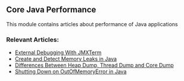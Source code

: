 ## Core Java Performance

This module contains articles about performance of Java applications

### Relevant Articles:
- [External Debugging With JMXTerm](https://www.baeldung.com/java-jmxterm-external-debugging)
- [Create and Detect Memory Leaks in Java](https://www.baeldung.com/java-create-detect-memory-leaks)
- [Differences Between Heap Dump, Thread Dump and Core Dump](https://www.baeldung.com/java-heap-thread-core-dumps)
- [Shutting Down on OutOfMemoryError in Java](https://www.baeldung.com/java-shutting-down-outofmemoryerror)

